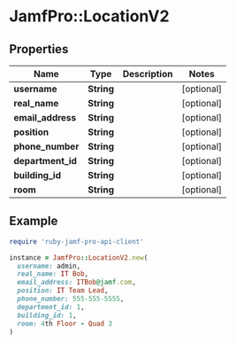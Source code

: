 # JamfPro::LocationV2

## Properties

| Name | Type | Description | Notes |
| ---- | ---- | ----------- | ----- |
| **username** | **String** |  | [optional] |
| **real_name** | **String** |  | [optional] |
| **email_address** | **String** |  | [optional] |
| **position** | **String** |  | [optional] |
| **phone_number** | **String** |  | [optional] |
| **department_id** | **String** |  | [optional] |
| **building_id** | **String** |  | [optional] |
| **room** | **String** |  | [optional] |

## Example

```ruby
require 'ruby-jamf-pro-api-client'

instance = JamfPro::LocationV2.new(
  username: admin,
  real_name: IT Bob,
  email_address: ITBob@jamf.com,
  position: IT Team Lead,
  phone_number: 555-555-5555,
  department_id: 1,
  building_id: 1,
  room: 4th Floor - Quad 3
)
```

